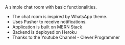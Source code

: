 A simple chat room with basic functionalities.

 - The chat room is inspired by WhatsApp theme.
 - Uses Pusher to receive notifications.
 - Application is built on MERN Stack
 - Backend is deployed on Heroku
 - Thanks to the Youtube Channel - Clever Programmer